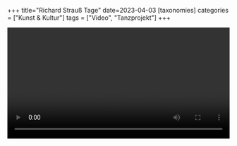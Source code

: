 +++
title="Richard Strauß Tage"
date=2023-04-03
[taxonomies]
categories = ["Kunst & Kultur"]
tags = ["Video", "Tanzprojekt"]
+++


<video controls preload="none" width="100%">
    <source src="https://mt183.de/serve/richardstrauss.mp4"
            type="video/mov">
</video>

